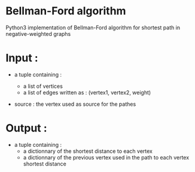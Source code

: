 # Bellman-Ford algorithm
Python3 implementation of Bellman-Ford algorithm for shortest path in negative-weighted graphs

# Input : 
  * a tuple containing : 
    - a list of vertices
    - a list of edges written as : (vertex1, vertex2, weight)
  
  * source : the vertex used as source for the pathes
  
# Output : 
  * a tuple containing : 
    - a dictionnary of the shortest distance to each vertex
    - a dictionnary of the previous vertex used in the path to each vertex shortest distance
